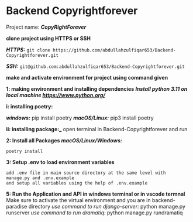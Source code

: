 # Backend Copyrightforever

Project name: **_CopyRightForever_**

**clone project using HTTPS or SSH**

**_HTTPS:_**
`git clone https://github.com/abdullahzulfiqar653/Backend-Copyrightforever.git`

**_SSH:_**
`git@github.com:abdullahzulfiqar653/Backend-Copyrightforever.git`

**make and activate environment for project using command given**

**1: making environment and installing dependencies**
**_Install python 3.11 on local machine https://www.python.org/_**

**i: installing poetry:**

**_windows:_** pip install poetry
**_macOS/Linux:_** pip3 install poetry

**ii: installing package:_**
open terminal in Backend-Copyrightforever and run

**2: Install all Packages _macOS/Linux/Windows:_**

```
poetry install
```

**3: Setup .env to load environment variables**

```
add .env file in main source directory at the same level with manage.py and .env.example
and setup all variables using the help of .env.example
```

**5: Run the Application and API in windows terminal or in vscode termnal**
Make sure to activate the virtual environment and you are in backend-paradise directory
_​use command to run django-server:_ python manage.py runserver
​_use command to run dramatiq:_ python manage.py rundramatiq
